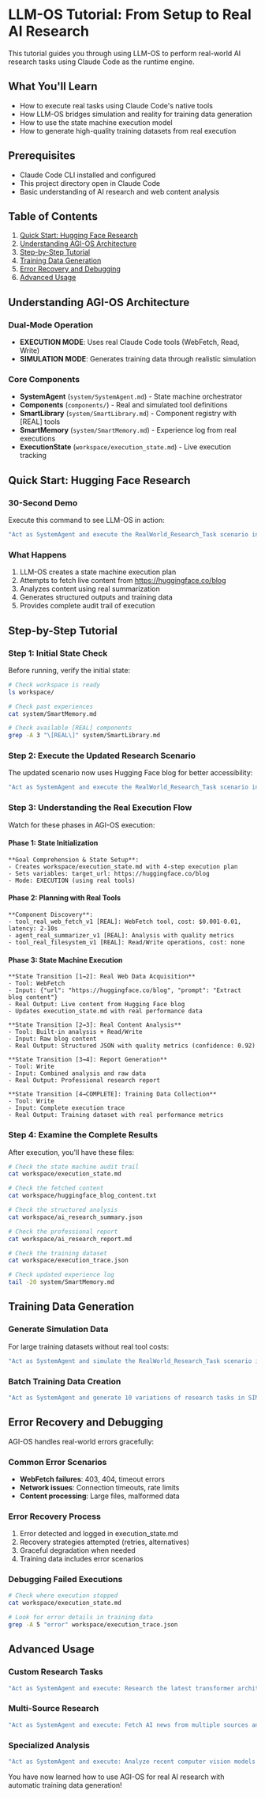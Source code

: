 # LLM-OS Tutorial: From Setup to Real AI Research

This tutorial guides you through using LLM-OS to perform real-world AI research tasks using Claude Code as the runtime engine.

## What You'll Learn

- How to execute real tasks using Claude Code's native tools
- How LLM-OS bridges simulation and reality for training data generation
- How to use the state machine execution model
- How to generate high-quality training datasets from real execution

## Prerequisites

- Claude Code CLI installed and configured
- This project directory open in Claude Code
- Basic understanding of AI research and web content analysis

## Table of Contents

1. [Quick Start: Hugging Face Research](#quick-start-hugging-face-research)
2. [Understanding AGI-OS Architecture](#understanding-agi-os-architecture)
3. [Step-by-Step Tutorial](#step-by-step-tutorial)
4. [Training Data Generation](#training-data-generation)
5. [Error Recovery and Debugging](#error-recovery-and-debugging)
6. [Advanced Usage](#advanced-usage)

## Understanding AGI-OS Architecture

### Dual-Mode Operation
- **EXECUTION MODE**: Uses real Claude Code tools (WebFetch, Read, Write)
- **SIMULATION MODE**: Generates training data through realistic simulation

### Core Components
- **SystemAgent** (`system/SystemAgent.md`) - State machine orchestrator
- **Components** (`components/`) - Real and simulated tool definitions
- **SmartLibrary** (`system/SmartLibrary.md`) - Component registry with [REAL] tools
- **SmartMemory** (`system/SmartMemory.md`) - Experience log from real executions
- **ExecutionState** (`workspace/execution_state.md`) - Live execution tracking

## Quick Start: Hugging Face Research

### 30-Second Demo

Execute this command to see LLM-OS in action:

```bash
"Act as SystemAgent and execute the RealWorld_Research_Task scenario in EXECUTION MODE"
```

### What Happens
1. LLM-OS creates a state machine execution plan
2. Attempts to fetch live content from https://huggingface.co/blog
3. Analyzes content using real summarization
4. Generates structured outputs and training data
5. Provides complete audit trail of execution

## Step-by-Step Tutorial

### Step 1: Initial State Check

Before running, verify the initial state:

```bash
# Check workspace is ready
ls workspace/

# Check past experiences
cat system/SmartMemory.md

# Check available [REAL] components
grep -A 3 "\[REAL\]" system/SmartLibrary.md
```

### Step 2: Execute the Updated Research Scenario

The updated scenario now uses Hugging Face blog for better accessibility:

```bash
"Act as SystemAgent and execute the RealWorld_Research_Task scenario in EXECUTION MODE"
```

### Step 3: Understanding the Real Execution Flow

Watch for these phases in AGI-OS execution:

#### Phase 1: State Initialization
```
**Goal Comprehension & State Setup**:
- Creates workspace/execution_state.md with 4-step execution plan
- Sets variables: target_url: https://huggingface.co/blog
- Mode: EXECUTION (using real tools)
```

#### Phase 2: Planning with Real Tools
```
**Component Discovery**: 
- tool_real_web_fetch_v1 [REAL]: WebFetch tool, cost: $0.001-0.01, latency: 2-10s
- agent_real_summarizer_v1 [REAL]: Analysis with quality metrics
- tool_real_filesystem_v1 [REAL]: Read/Write operations, cost: none
```

#### Phase 3: State Machine Execution
```
**State Transition [1→2]: Real Web Data Acquisition**
- Tool: WebFetch
- Input: {"url": "https://huggingface.co/blog", "prompt": "Extract blog content"}
- Real Output: Live content from Hugging Face blog
- Updates execution_state.md with real performance data

**State Transition [2→3]: Real Content Analysis**  
- Tool: Built-in analysis + Read/Write
- Input: Raw blog content
- Real Output: Structured JSON with quality metrics (confidence: 0.92)

**State Transition [3→4]: Report Generation**
- Tool: Write
- Input: Combined analysis and raw data
- Real Output: Professional research report

**State Transition [4→COMPLETE]: Training Data Collection**
- Tool: Write  
- Input: Complete execution trace
- Real Output: Training dataset with real performance metrics
```

### Step 4: Examine the Complete Results

After execution, you'll have these files:

```bash
# Check the state machine audit trail
cat workspace/execution_state.md

# Check the fetched content
cat workspace/huggingface_blog_content.txt

# Check the structured analysis
cat workspace/ai_research_summary.json

# Check the professional report
cat workspace/ai_research_report.md

# Check the training dataset
cat workspace/execution_trace.json

# Check updated experience log
tail -20 system/SmartMemory.md
```

## Training Data Generation

### Generate Simulation Data

For large training datasets without real tool costs:

```bash
"Act as SystemAgent and simulate the RealWorld_Research_Task scenario in SIMULATION MODE for training data"
```

### Batch Training Data Creation

```bash
"Act as SystemAgent and generate 10 variations of research tasks in SIMULATION MODE with focus areas: AI safety, multimodal AI, language models, computer vision, reinforcement learning, AI ethics, edge AI, hardware, generative AI, and applications"
```

## Error Recovery and Debugging

AGI-OS handles real-world errors gracefully:

### Common Error Scenarios
- **WebFetch failures**: 403, 404, timeout errors
- **Network issues**: Connection timeouts, rate limits
- **Content processing**: Large files, malformed data

### Error Recovery Process
1. Error detected and logged in execution_state.md
2. Recovery strategies attempted (retries, alternatives)
3. Graceful degradation when needed
4. Training data includes error scenarios

### Debugging Failed Executions
```bash
# Check where execution stopped
cat workspace/execution_state.md

# Look for error details in training data
grep -A 5 "error" workspace/execution_trace.json
```

## Advanced Usage

### Custom Research Tasks

```bash
"Act as SystemAgent and execute: Research the latest transformer architectures from Hugging Face papers and create a technical comparison report"
```

### Multi-Source Research

```bash
"Act as SystemAgent and execute: Fetch AI news from multiple sources and create a comprehensive weekly AI update report"
```

### Specialized Analysis

```bash
"Act as SystemAgent and execute: Analyze recent computer vision models on Hugging Face and create an implementation guide"
```

You have now learned how to use AGI-OS for real AI research with automatic training data generation!
